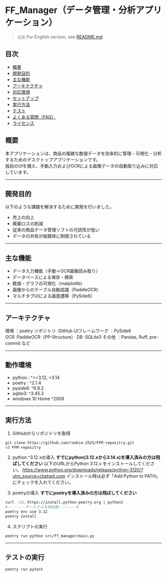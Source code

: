 # FF_Manager（データ管理・分析アプリケーション）
> 🇬🇧 For English version, see [README.md](README.md)

## 目次
- [概要](#概要)
- [開発目的](#開発目的)
- [主な機能](#主な機能)
- [アーキテクチャ](#アーキテクチャ)
- [対応環境](#対応環境)
- [セットアップ](#セットアップ)
- [実行方法](#実行方法)
- [テスト](#テスト)
- [よくある質問（FAQ）](#よくある質問faq)
- [ライセンス](#ライセンス)

## 概要

本アプリケーションは、商品の複雑な数値データを効率的に管理・可視化・分析するためのデスクトップアプリケーションです。  
独自のUIを備え、手動入力およびOCRによる画像データの自動取り込みに対応しています。

---

## 開発目的

以下のような課題を解決するために開発を行いました。

- 売上の向上  
- 廃棄ロスの削減  
- 従来の商品データ管理ソフトの可読性が低い  
- データの共有が紙媒体に制限されている

---

## 主な機能

- データ入力機能（手動＋OCR画像読み取り）
- データベースによる保存・検索
- 数値・グラフの可視化（matplotlib）
- 画像からのテーブル自動認識（PaddleOCR）
- マルチタブUIによる画面遷移（PySide6）

---

## アーキテクチャ

環境            ：poetry
リポジトリ       :GitHub 
UIフレームワーク ：PySide6            
OCR             :PaddleOCR（PP-Structure） 
DB              :SQLite3 
その他          ：Pandas, Ruff, pre-commit など 

---

## 動作環境

- python : ^>=3.12, <3.14
- poetry : ^2.1.4
- pyside6: ^6.9.2
- sqlite3: ^3.45.3
- windows 10 Home ^2009
---

## 実行方法

1. GitHubからリポジトリを取得
```bash
git clone https://github.com/rookie-2525/FFM-repositry.git
cd FFM-repositry
```
2. python ^3.12.xの導入
**すでにpython(3.12.xから3.14.x)を導入済みの方は飛ばしてください**
以下のURLからPython 3.12.x をインストールしてください。
https://www.python.org/downloads/release/python-3120/?utm_source=chatgpt.com
インストール時は必ず「Add Python to PATH」にチェックを入れてください。

3. poetryの導入
**すでにpoetryを導入済みの方は飛ばしてください**
```bash
curl -sSL https://install.python-poetry.org | python3 -
#--------ターミナルを再起動--------#
poetry env use 3.12
poetry install
```
4. スクリプトの実行
```bash
poetry run python src/ff_manager/main.py
```

---

## テストの実行
```bash
poetry run pytest
```
